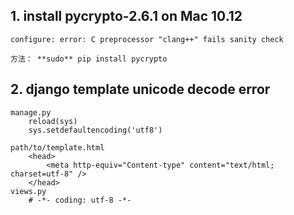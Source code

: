 ## 1. install pycrypto-2.6.1 on Mac 10.12
```
configure: error: C preprocessor "clang++" fails sanity check

方法： **sudo** pip install pycrypto
```
## 2. django template unicode decode error
```
manage.py
    reload(sys)
    sys.setdefaultencoding('utf8')

path/to/template.html
    <head>
        <meta http-equiv="Content-type" content="text/html; charset=utf-8" />
    </head>
views.py
    # -*- coding: utf-8 -*-
```
